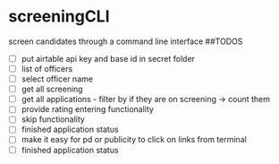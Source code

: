 # screeningCLI
screen candidates through a command line interface
##TODOS
- [ ] put airtable api key and base id in secret folder
- [ ] list of officers
- [ ] select officer name
- [ ] get all screening
- [ ] get all applications - filter by if they are on screening -> count them
- [ ] provide rating entering functionality
- [ ] skip functionality
- [ ] finished application status
- [ ] make it easy for pd or publicity to click on links from terminal
- [ ] finished application status
